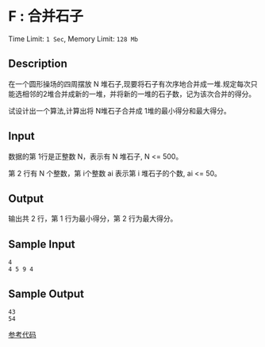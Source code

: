 # F : 合并石子

Time Limit: `1 Sec`,   Memory Limit: `128 Mb`

## Description

在一个圆形操场的四周摆放 N 堆石子,现要将石子有次序地合并成一堆.规定每次只能选相邻的2堆合并成新的一堆，并将新的一堆的石子数，记为该次合并的得分。

试设计出一个算法,计算出将 N堆石子合并成 1堆的最小得分和最大得分。

## Input

数据的第 1行是正整数 N，表示有 N 堆石子, N <= 500。

第 2 行有 N 个整数，第 i个整数 ai 表示第 i 堆石子的个数, ai <= 50。

## Output

输出共 2 行，第 1 行为最小得分，第 2 行为最大得分。

## Sample Input

```
4
4 5 9 4
```

## Sample Output

```
43
54
```

[参考代码](../Solution/F.cpp)